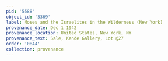 ```yaml
---
pid: '5588'
object_id: '3369'
label: Moses and the Israelites in the Wilderness (New York)
provenance_date: Dec 1 1942
provenance_location: United States, New York, NY
provenance_text: Sale, Kende Gallery, Lot @27
order: '0844'
collection: provenance
---
```

